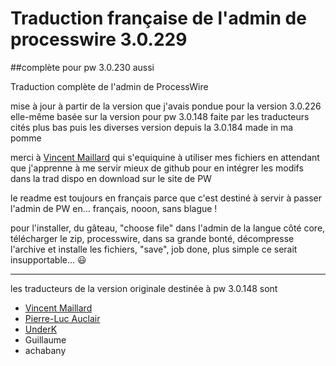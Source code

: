 # Traduction française de l'admin de processwire 3.0.229

##complète pour pw 3.0.230 aussi

Traduction complète de l'admin de ProcessWire

mise à jour à partir de la version que j'avais pondue pour la version 3.0.226 elle-même basée sur la version pour pw 3.0.148 faite par les traducteurs cités plus bas puis les diverses version depuis la 3.0.184 made in ma pomme

merci à [Vincent Maillard](https://github.com/v-maillard/pw-lang-fr) qui s'equiquine à utiliser mes fichiers en attendant que j'apprenne à me servir mieux de github pour en intégrer les modifs dans la trad dispo en download sur le site de PW

le readme est toujours en français parce que c'est destiné à servir à passer l'admin de PW en... français, nooon, sans blague !

pour l'installer, du gâteau, "choose file" dans l'admin de la langue côté core, télécharger le zip, processwire, dans sa grande bonté, décompresse l'archive et installe les fichiers, "save", job done, plus simple ce serait insupportable... :smiley:

---
les traducteurs de la version originale destinée à pw 3.0.148 sont

* [Vincent Maillard](https://github.com/v-maillard/pw-lang-fr)
* [Pierre-Luc Auclair](https://github.com/plauclair)
* [UnderK](https://github.com/underk/pw_french)
* Guillaume
* achabany
